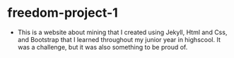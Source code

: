 # freedom-project-1

- This is a website about mining that I created using Jekyll, Html and Css, and Bootstrap that I learned throughout my junior year in highscool. It was a challenge, but it was also something to be proud of. 
